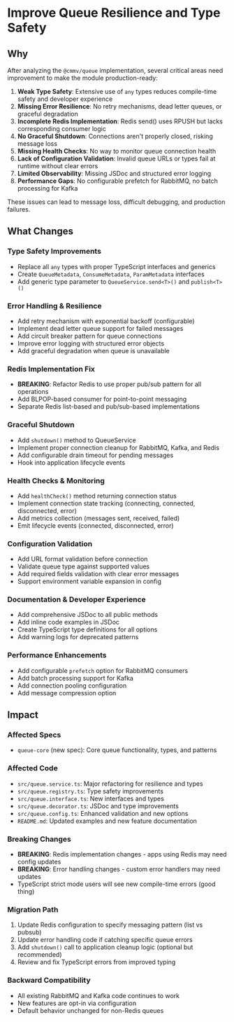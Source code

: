 # Improve Queue Resilience and Type Safety

## Why

After analyzing the `@cmmv/queue` implementation, several critical areas need improvement to make the module production-ready:

1. **Weak Type Safety**: Extensive use of `any` types reduces compile-time safety and developer experience
2. **Missing Error Resilience**: No retry mechanisms, dead letter queues, or graceful degradation
3. **Incomplete Redis Implementation**: Redis send() uses RPUSH but lacks corresponding consumer logic
4. **No Graceful Shutdown**: Connections aren't properly closed, risking message loss
5. **Missing Health Checks**: No way to monitor queue connection health
6. **Lack of Configuration Validation**: Invalid queue URLs or types fail at runtime without clear errors
7. **Limited Observability**: Missing JSDoc and structured error logging
8. **Performance Gaps**: No configurable prefetch for RabbitMQ, no batch processing for Kafka

These issues can lead to message loss, difficult debugging, and production failures.

## What Changes

### Type Safety Improvements
- Replace all `any` types with proper TypeScript interfaces and generics
- Create `QueueMetadata`, `ConsumeMetadata`, `ParamMetadata` interfaces
- Add generic type parameter to `QueueService.send<T>()` and `publish<T>()`

### Error Handling & Resilience
- Add retry mechanism with exponential backoff (configurable)
- Implement dead letter queue support for failed messages
- Add circuit breaker pattern for queue connections
- Improve error logging with structured error objects
- Add graceful degradation when queue is unavailable

### Redis Implementation Fix
- **BREAKING**: Refactor Redis to use proper pub/sub pattern for all operations
- Add BLPOP-based consumer for point-to-point messaging
- Separate Redis list-based and pub/sub-based implementations

### Graceful Shutdown
- Add `shutdown()` method to QueueService
- Implement proper connection cleanup for RabbitMQ, Kafka, and Redis
- Add configurable drain timeout for pending messages
- Hook into application lifecycle events

### Health Checks & Monitoring
- Add `healthCheck()` method returning connection status
- Implement connection state tracking (connecting, connected, disconnected, error)
- Add metrics collection (messages sent, received, failed)
- Emit lifecycle events (connected, disconnected, error)

### Configuration Validation
- Add URL format validation before connection
- Validate queue type against supported values
- Add required fields validation with clear error messages
- Support environment variable expansion in config

### Documentation & Developer Experience
- Add comprehensive JSDoc to all public methods
- Add inline code examples in JSDoc
- Create TypeScript type definitions for all options
- Add warning logs for deprecated patterns

### Performance Enhancements
- Add configurable `prefetch` option for RabbitMQ consumers
- Add batch processing support for Kafka
- Add connection pooling configuration
- Add message compression option

## Impact

### Affected Specs
- `queue-core` (new spec): Core queue functionality, types, and patterns

### Affected Code
- `src/queue.service.ts`: Major refactoring for resilience and types
- `src/queue.registry.ts`: Type safety improvements
- `src/queue.interface.ts`: New interfaces and types
- `src/queue.decorator.ts`: JSDoc and type improvements
- `src/queue.config.ts`: Enhanced validation and new options
- `README.md`: Updated examples and new feature documentation

### Breaking Changes
- **BREAKING**: Redis implementation changes - apps using Redis may need config updates
- **BREAKING**: Error handling changes - custom error handlers may need updates
- TypeScript strict mode users will see new compile-time errors (good thing)

### Migration Path
1. Update Redis configuration to specify messaging pattern (list vs pubsub)
2. Update error handling code if catching specific queue errors
3. Add `shutdown()` call to application cleanup logic (optional but recommended)
4. Review and fix TypeScript errors from improved typing

### Backward Compatibility
- All existing RabbitMQ and Kafka code continues to work
- New features are opt-in via configuration
- Default behavior unchanged for non-Redis queues

